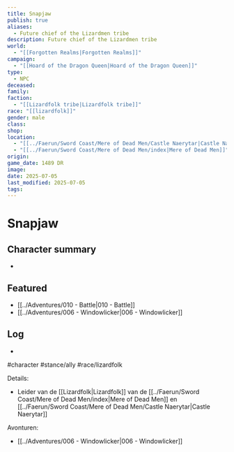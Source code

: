 ```yaml
---
title: Snapjaw
publish: true
aliases:
  - Future chief of the Lizardmen tribe
description: Future chief of the Lizardmen tribe
world:
  - "[[Forgotten Realms|Forgotten Realms]]"
campaign:
  - "[[Hoard of the Dragon Queen|Hoard of the Dragon Queen]]"
type:
  - NPC
deceased: 
family: 
faction:
  - "[[Lizardfolk tribe|Lizardfolk tribe]]"
race: "[[lizardfolk]]"
gender: male
class: 
shop: 
location:
  - "[[../Faerun/Sword Coast/Mere of Dead Men/Castle Naerytar|Castle Naerytar]]"
  - "[[../Faerun/Sword Coast/Mere of Dead Men/index|Mere of Dead Men]]"
origin: 
game_date: 1489 DR
image: 
date: 2025-07-05
last_modified: 2025-07-05
tags: 
---
```

# Snapjaw

## Character summary
* 

## Featured
- [[../Adventures/010 - Battle|010 - Battle]]
- [[../Adventures/006 - Windowlicker|006 - Windowlicker]]


## Log
* 
#character #stance/ally #race/lizardfolk 

Details:
- Leider van de [[Lizardfolk|Lizardfolk]] van de [[../Faerun/Sword Coast/Mere of Dead Men/index|Mere of Dead Men]] en [[../Faerun/Sword Coast/Mere of Dead Men/Castle Naerytar|Castle Naerytar]]

Avonturen:
- [[../Adventures/006 - Windowlicker|006 - Windowlicker]]